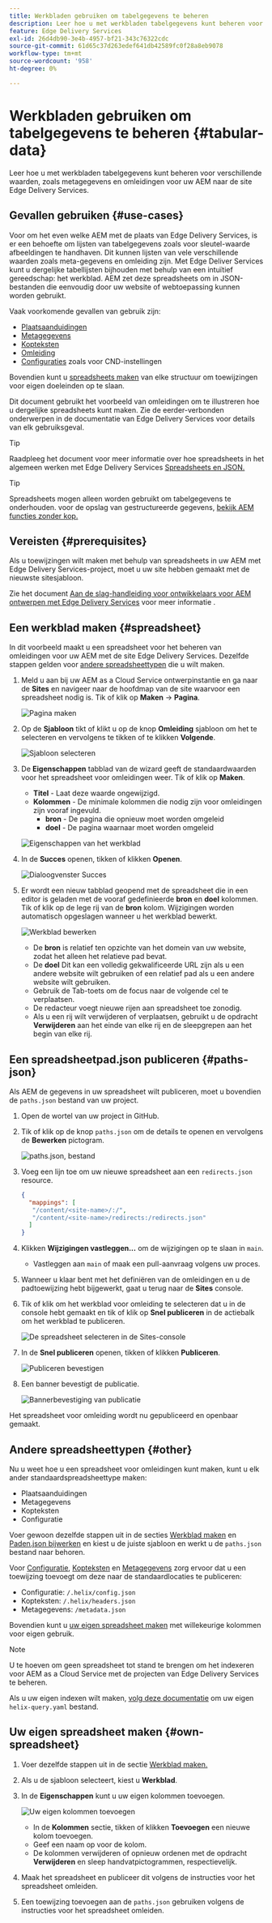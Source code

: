 ```yaml
---
title: Werkbladen gebruiken om tabelgegevens te beheren
description: Leer hoe u met werkbladen tabelgegevens kunt beheren voor verschillende waarden, zoals metagegevens en omleidingen voor uw AEM naar de site Edge Delivery Services.
feature: Edge Delivery Services
exl-id: 26d4db90-3e4b-4957-bf21-343c76322cdc
source-git-commit: 61d65c37d263edef641db42589fc0f28a8eb9078
workflow-type: tm+mt
source-wordcount: '958'
ht-degree: 0%

---
```



# Werkbladen gebruiken om tabelgegevens te beheren {#tabular-data}

Leer hoe u met werkbladen tabelgegevens kunt beheren voor verschillende waarden, zoals metagegevens en omleidingen voor uw AEM naar de site Edge Delivery Services.

## Gevallen gebruiken {#use-cases}

Voor om het even welke AEM met de plaats van Edge Delivery Services, is er een behoefte om lijsten van tabelgegevens zoals voor sleutel-waarde afbeeldingen te handhaven. Dit kunnen lijsten van vele verschillende waarden zoals meta-gegevens en omleiding zijn. Met Edge Deliver Services kunt u dergelijke tabellijsten bijhouden met behulp van een intuïtief gereedschap: het werkblad. AEM zet deze spreadsheets om in JSON-bestanden die eenvoudig door uw website of webtoepassing kunnen worden gebruikt.

Vaak voorkomende gevallen van gebruik zijn:

* [Plaatsaanduidingen](/help/edge/docs/placeholders.md)
* [Metagegevens](/help/edge/docs/bulk-metadata.md)
* [Kopteksten](/help/edge/docs/custom-headers.md)
* [Omleiding](/help/edge/docs/redirects.md)
* [Configuraties](/help/edge/docs/setup-byo-cdn-push-invalidation.md) zoals voor CND-instellingen

Bovendien kunt u [spreadsheets maken](#own-spreadsheet) van elke structuur om toewijzingen voor eigen doeleinden op te slaan.

Dit document gebruikt het voorbeeld van omleidingen om te illustreren hoe u dergelijke spreadsheets kunt maken. Zie de eerder-verbonden onderwerpen in de documentatie van Edge Delivery Services voor details van elk gebruiksgeval.

>[!TIP]
>
>Raadpleeg het document voor meer informatie over hoe spreadsheets in het algemeen werken met Edge Delivery Services [Spreadsheets en JSON.](/help/edge/developer/spreadsheets.md)

>[!TIP]
>
>Spreadsheets mogen alleen worden gebruikt om tabelgegevens te onderhouden. voor de opslag van gestructureerde gegevens, [bekijk AEM functies zonder kop.](/help/headless/introduction.md)

## Vereisten {#prerequisites}

Als u toewijzingen wilt maken met behulp van spreadsheets in uw AEM met Edge Delivery Services-project, moet u uw site hebben gemaakt met de nieuwste sitesjabloon.

Zie het document [Aan de slag-handleiding voor ontwikkelaars voor AEM ontwerpen met Edge Delivery Services](/help/edge/aem-authoring/edge-dev-getting-started.md) voor meer informatie .

## Een werkblad maken {#spreadsheet}

In dit voorbeeld maakt u een spreadsheet voor het beheren van omleidingen voor uw AEM met de site Edge Delivery Services. Dezelfde stappen gelden voor [andere spreadsheettypen](#other) die u wilt maken.

1. Meld u aan bij uw AEM as a Cloud Service ontwerpinstantie en ga naar de **Sites** en navigeer naar de hoofdmap van de site waarvoor een spreadsheet nodig is. Tik of klik op **Maken** -> **Pagina**.

   ![Pagina maken](assets/tabular-data/tabular-data-create-page.png)

1. Op de **Sjabloon** tikt of klikt u op de knop **Omleiding** sjabloon om het te selecteren en vervolgens te tikken of te klikken **Volgende**.

   ![Sjabloon selecteren](assets/tabular-data/tabular-data-create-page-teamplate-redirects.png)

1. De **Eigenschappen** tabblad van de wizard geeft de standaardwaarden voor het spreadsheet voor omleidingen weer. Tik of klik op **Maken**.

   * **Titel** - Laat deze waarde ongewijzigd.
   * **Kolommen** - De minimale kolommen die nodig zijn voor omleidingen zijn vooraf ingevuld.
      * **bron** - De pagina die opnieuw moet worden omgeleid
      * **doel** - De pagina waarnaar moet worden omgeleid

   ![Eigenschappen van het werkblad](assets/tabular-data/tabular-data-create-page-properties-redirects.png)

1. In de **Succes** openen, tikken of klikken **Openen**.

   ![Dialoogvenster Succes](assets/tabular-data/tabular-data-success.png)

1. Er wordt een nieuw tabblad geopend met de spreadsheet die in een editor is geladen met de vooraf gedefinieerde **bron** en **doel** kolommen. Tik of klik op de lege rij van de **bron** kolom. Wijzigingen worden automatisch opgeslagen wanneer u het werkblad bewerkt.

   ![Werkblad bewerken](assets/tabular-data/tabular-data-edit-redirects.png)

   * De **bron** is relatief ten opzichte van het domein van uw website, zodat het alleen het relatieve pad bevat.
   * De **doel** Dit kan een volledig gekwalificeerde URL zijn als u een andere website wilt gebruiken of een relatief pad als u een andere website wilt gebruiken.
   * Gebruik de Tab-toets om de focus naar de volgende cel te verplaatsen.
   * De redacteur voegt nieuwe rijen aan spreadsheet toe zonodig.
   * Als u een rij wilt verwijderen of verplaatsen, gebruikt u de opdracht **Verwijderen** aan het einde van elke rij en de sleepgrepen aan het begin van elke rij.

## Een spreadsheetpad.json publiceren {#paths-json}

Als AEM de gegevens in uw spreadsheet wilt publiceren, moet u bovendien de `paths.json` bestand van uw project.

1. Open de wortel van uw project in GitHub.

1. Tik of klik op de knop `paths.json` om de details te openen en vervolgens de **Bewerken** pictogram.

   ![paths.json, bestand](assets/tabular-data/tabular-data-paths-json.png)

1. Voeg een lijn toe om uw nieuwe spreadsheet aan een `redirects.json` resource.

   ```json
   {
     "mappings": [
      "/content/<site-name>/:/",
      "/content/<site-name>/redirects:/redirects.json"
     ]
   }
   ```

1. Klikken **Wijzigingen vastleggen...** om de wijzigingen op te slaan in `main`.

   * Vastleggen aan `main` of maak een pull-aanvraag volgens uw proces.

1. Wanneer u klaar bent met het definiëren van de omleidingen en u de padtoewijzing hebt bijgewerkt, gaat u terug naar de **Sites** console.

1. Tik of klik om het werkblad voor omleiding te selecteren dat u in de console hebt gemaakt en tik of klik op **Snel publiceren** in de actiebalk om het werkblad te publiceren.

   ![De spreadsheet selecteren in de Sites-console](assets/tabular-data/tabular-data-select-publish.png)

1. In de **Snel publiceren** openen, tikken of klikken **Publiceren**.

   ![Publiceren bevestigen](assets/tabular-data/tabular-data-quick-publish.png)

1. Een banner bevestigt de publicatie.

   ![Bannerbevestiging van publicatie](assets/tabular-data/tabular-data-publish-banner.png)

Het spreadsheet voor omleiding wordt nu gepubliceerd en openbaar gemaakt.

## Andere spreadsheettypen {#other}

Nu u weet hoe u een spreadsheet voor omleidingen kunt maken, kunt u elk ander standaardspreadsheettype maken:

* Plaatsaanduidingen
* Metagegevens
* Kopteksten
* Configuratie

Voer gewoon dezelfde stappen uit in de secties [Werkblad maken](#spreadsheet) en [Paden.json bijwerken](#paths-json) en kiest u de juiste sjabloon en werkt u de `paths.json` bestand naar behoren.

Voor [Configuratie](https://www.aem.live/docs/configuration), [Kopteksten](https://www.aem.live/docs/custom-headers) en [Metagegevens](https://www.aem.live/docs/bulk-metadata) zorg ervoor dat u een toewijzing toevoegt om deze naar de standaardlocaties te publiceren:

* Configuratie: `/.helix/config.json`
* Kopteksten: `/.helix/headers.json`
* Metagegevens: `/metadata.json`

Bovendien kunt u [uw eigen spreadsheet maken](#own-spreadsheet) met willekeurige kolommen voor eigen gebruik.

>[!NOTE]
>
>U te hoeven om geen spreadsheet tot stand te brengen om het indexeren voor AEM as a Cloud Service met de projecten van Edge Delivery Services te beheren.
>
>Als u uw eigen indexen wilt maken, [volg deze documentatie](https://www.aem.live/developer/indexing#setting-up-more-index-configurations) om uw eigen `helix-query.yaml` bestand.

## Uw eigen spreadsheet maken {#own-spreadsheet}

1. Voer dezelfde stappen uit in de sectie [Werkblad maken.](#spreadsheet)

1. Als u de sjabloon selecteert, kiest u **Werkblad**.

1. In de **Eigenschappen** kunt u uw eigen kolommen toevoegen.

   ![Uw eigen kolommen toevoegen](assets/tabular-data/tabular-data-own-spreadsheet.png)

   * In de **Kolommen** sectie, tikken of klikken **Toevoegen** een nieuwe kolom toevoegen.
   * Geef een naam op voor de kolom.
   * De kolommen verwijderen of opnieuw ordenen met de opdracht **Verwijderen** en sleep handvatpictogrammen, respectievelijk.

1. Maak het spreadsheet en publiceer dit volgens de instructies voor het spreadsheet omleiden.

1. Een toewijzing toevoegen aan de `paths.json` gebruiken volgens de instructies voor het spreadsheet omleiden.
